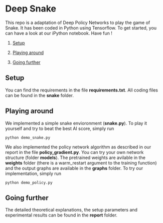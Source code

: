 # Deep Snake
This repo is a adaptation of Deep Policy Networks to play the game of Snake. It has been coded in Python using Tensorflow. To get started, you can have a look at our iPython notebook. Have fun !

1. [Setup](#setup)

2. [Playing around](#playing-around)

3. [Going further](#going-further)
 
## Setup 

You can find the requirements in the file __requirements.txt__. All coding files can be found in the __snake__ folder.

## Playing around

We implemented a simple snake envioronment (__snake.py__). To play it yourself and try to beat the best AI score, simply run 
```
python demo_snake.py
```

We also implemented the policy network algorithm as described in our report in the file __policy_gradient.py__. You can try your own network structure (folder __models__). The pretrained weights are avilable in the __weights__ folder (there is a warm_restart argument to the training function) and the output graphs are available in the __graphs__ folder. To try our implementation, simply run
```
python demo_policy.py
```

## Going further

The detailed theoretical explanations, the setup parameters and experimental results can be found in the __report__ folder.  
